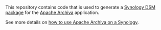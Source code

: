 This repository contains code that is used to generate a [Synology DSM package](http://www.synology.com/en-us/dsm/app_packages)
for the [Apache Archiva](http://archiva.apache.org/index.cgi) application.

See more details on [how to use Apache Archiva on a Synology](https://resheim.net/2014/06/runnin-apache-archiva-synology-nas.html).
